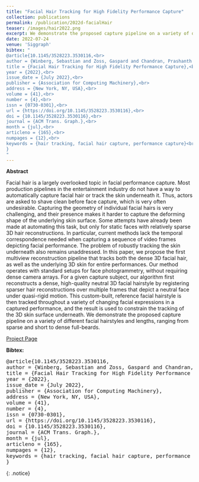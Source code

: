 ```yaml
---
title: "Facial Hair Tracking for High Fidelity Performance Capture"
collection: publications
permalink: /publication/2022d-facialHair
teaser: /images/hair2022.png
excerpt: We demonstrate the proposed capture pipeline on a variety of different facial hair styles and lengths, ranging from sparse and short to dense full-beards. [[Project Page]](https://studios.disneyresearch.com/2022/07/24/facial-hair-tracking-for-high-fidelity-performance-capture/)<br><br><br>
date: 2022-07-24
venue: 'Siggraph'
bibtex: "
@article{10.1145/3528223.3530116,<br>
author = {Winberg, Sebastian and Zoss, Gaspard and Chandran, Prashanth and Gotardo, Paulo and Bradley, Derek},<br>
title = {Facial Hair Tracking for High Fidelity Performance Capture},<br>
year = {2022},<br>
issue_date = {July 2022},<br>
publisher = {Association for Computing Machinery},<br>
address = {New York, NY, USA},<br>
volume = {41},<br>
number = {4},<br>
issn = {0730-0301},<br>
url = {https://doi.org/10.1145/3528223.3530116},<br>
doi = {10.1145/3528223.3530116},<br>
journal = {ACM Trans. Graph.},<br>
month = {jul},<br>
articleno = {165},<br>
numpages = {12},<br>
keywords = {hair tracking, facial hair capture, performance capture}<br>
}
"
---
```


**Abstract**
<p>
Facial hair is a largely overlooked topic in facial performance capture. Most production pipelines in the entertainment industry do not have a way to automatically capture facial hair or track the skin underneath it. Thus, actors are asked to shave clean before face capture, which is very often undesirable. Capturing the geometry of individual facial hairs is very challenging, and their presence makes it harder to capture the deforming shape of the underlying skin surface. Some attempts have already been made at automating this task, but only for static faces with relatively sparse 3D hair reconstructions. In particular, current methods lack the temporal correspondence needed when capturing a sequence of video frames depicting facial performance. The problem of robustly tracking the skin underneath also remains unaddressed. In this paper, we propose the first multiview reconstruction pipeline that tracks both the dense 3D facial hair, as well as the underlying 3D skin for entire performances. Our method operates with standard setups for face photogrammetry, without requiring dense camera arrays. For a given capture subject, our algorithm first reconstructs a dense, high-quality neutral 3D facial hairstyle by registering sparser hair reconstructions over multiple frames that depict a neutral face under quasi-rigid motion. This custom-built, reference facial hairstyle is then tracked throughout a variety of changing facial expressions in a captured performance, and the result is used to constrain the tracking of the 3D skin surface underneath. We demonstrate the proposed capture pipeline on a variety of different facial hairstyles and lengths, ranging from sparse and short to dense full-beards.
</p>

[Project Page](https://studios.disneyresearch.com/2022/07/24/facial-hair-tracking-for-high-fidelity-performance-capture/)

**Bibtex:** 
<pre>
@article{10.1145/3528223.3530116,
author = {Winberg, Sebastian and Zoss, Gaspard and Chandran, Prashanth and Gotardo, Paulo and Bradley, Derek},
title = {Facial Hair Tracking for High Fidelity Performance Capture},
year = {2022},
issue_date = {July 2022},
publisher = {Association for Computing Machinery},
address = {New York, NY, USA},
volume = {41},
number = {4},
issn = {0730-0301},
url = {https://doi.org/10.1145/3528223.3530116},
doi = {10.1145/3528223.3530116},
journal = {ACM Trans. Graph.},
month = {jul},
articleno = {165},
numpages = {12},
keywords = {hair tracking, facial hair capture, performance capture}
}
</pre>
{: .notice}